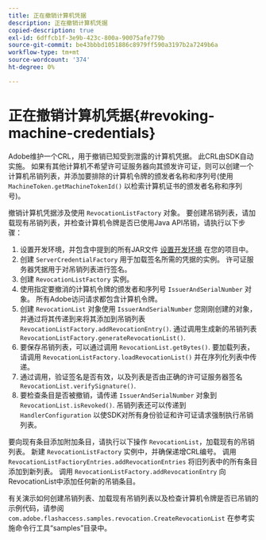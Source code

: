 ```yaml
---
title: 正在撤销计算机凭据
description: 正在撤销计算机凭据
copied-description: true
exl-id: 6dffcb1f-3e9b-423c-800a-90075afe779b
source-git-commit: be43bbbd1051886c8979ff590a3197b2a7249b6a
workflow-type: tm+mt
source-wordcount: '374'
ht-degree: 0%

---
```


# 正在撤销计算机凭据{#revoking-machine-credentials}

Adobe维护一个CRL，用于撤销已知受到泄露的计算机凭据。 此CRL由SDK自动实施。 如果有其他计算机不希望许可证服务器向其颁发许可证，则可以创建一个计算机吊销列表，并添加要排除的计算机令牌的颁发者名称和序列号(使用 `MachineToken.getMachineTokenId()` 以检索计算机证书的颁发者名称和序列号)。

撤销计算机凭据涉及使用 `RevocationListFactory` 对象。 要创建吊销列表，请加载现有吊销列表，并检查计算机令牌是否已使用Java API吊销，请执行以下步骤：

1. 设置开发环境，并包含中提到的所有JAR文件 [设置开发环境](../../aaxs-protecting-content/content-setting-up-the-sdk/content-setting-up-the-dev-env.md) 在您的项目中。
1. 创建 `ServerCredentialFactory` 用于加载签名所需的凭据的实例。 许可证服务器凭据用于对吊销列表进行签名。
1. 创建 `RevocationListFactory` 实例。
1. 使用指定要撤消的计算机令牌的颁发者和序列号 `IssuerAndSerialNumber` 对象。 所有Adobe访问请求都包含计算机令牌。
1. 创建 `RevocationList` 对象使用 `IssuerAndSerialNumber` 您刚刚创建的对象，并通过将其传递到来将其添加到吊销列表 `RevocationListFactory.addRevocationEntry()`. 通过调用生成新的吊销列表 `RevocationListFactory.generateRevocationList()`.
1. 要保存吊销列表，可以通过调用 `RevocationList.getBytes()`. 要加载列表，请调用 `RevocationListFactory.loadRevocationList()` 并在序列化列表中传递。
1. 通过调用，验证签名是否有效，以及列表是否由正确的许可证服务器签名 `RevocationList.verifySignature()`.
1. 要检查条目是否被撤销，请传递 `IssuerAndSerialNumber` 对象到 `RevocationList.isRevoked()`. 吊销列表还可以传递到 `HandlerConfiguration` 以使SDK对所有身份验证和许可证请求强制执行吊销列表。

要向现有条目添加附加条目，请执行以下操作 `RevocationList`，加载现有的吊销列表。 新建 `RevocationListFactory` 实例中，并确保递增CRL编号。 调用 `RevocationListFactioryEntries.addRevocationEntries` 将旧列表中的所有条目添加到新列表。 调用 `RevocationListFactory.addRevocationEntry` 向RevocationList中添加任何新的吊销条目。

有关演示如何创建吊销列表、加载现有吊销列表以及检查计算机令牌是否已吊销的示例代码，请参阅 `com.adobe.flashaccess.samples.revocation.CreateRevocationList` 在参考实施命令行工具“samples”目录中。
